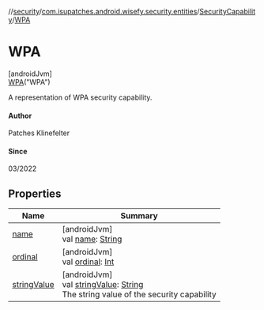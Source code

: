 //[security](../../../../index.md)/[com.isupatches.android.wisefy.security.entities](../../index.md)/[SecurityCapability](../index.md)/[WPA](index.md)

# WPA

[androidJvm]\
[WPA](index.md)(&quot;WPA&quot;)

A representation of WPA security capability.

#### Author

Patches Klinefelter

#### Since

03/2022

## Properties

| Name | Summary |
|---|---|
| [name](../-e-a-p/index.md#-372974862%2FProperties%2F-1436298165) | [androidJvm]<br>val [name](../-e-a-p/index.md#-372974862%2FProperties%2F-1436298165): [String](https://kotlinlang.org/api/latest/jvm/stdlib/kotlin/-string/index.html) |
| [ordinal](../-e-a-p/index.md#-739389684%2FProperties%2F-1436298165) | [androidJvm]<br>val [ordinal](../-e-a-p/index.md#-739389684%2FProperties%2F-1436298165): [Int](https://kotlinlang.org/api/latest/jvm/stdlib/kotlin/-int/index.html) |
| [stringValue](../string-value.md) | [androidJvm]<br>val [stringValue](../string-value.md): [String](https://kotlinlang.org/api/latest/jvm/stdlib/kotlin/-string/index.html)<br>The string value of the security capability |
